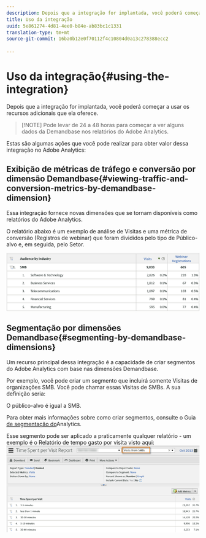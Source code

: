 ```yaml
---
description: Depois que a integração for implantada, você poderá começar a usar os recursos adicionais que ela oferece.
title: Uso da integração
uuid: 5e861274-4d81-4ee0-b84e-ab83bc1c1331
translation-type: tm+mt
source-git-commit: 16ba0b12e0f70112f4c10804d0a13c278388ecc2

---
```



# Uso da integração{#using-the-integration}

Depois que a integração for implantada, você poderá começar a usar os recursos adicionais que ela oferece.

> [!NOTE] Pode levar de 24 a 48 horas para começar a ver alguns dados da Demandbase nos relatórios do Adobe Analytics.

Estas são algumas ações que você pode realizar para obter valor dessa integração no Adobe Analytics:

## Exibição de métricas de tráfego e conversão por dimensão Demandbase{#viewing-traffic-and-conversion-metrics-by-demandbase-dimension}

Essa integração fornece novas dimensões que se tornam disponíveis como relatórios do Adobe Analytics.

O relatório abaixo é um exemplo de análise de Visitas e uma métrica de conversão (Registros de webinar) que foram divididos pelo tipo de Público-alvo e, em seguida, pelo Setor.

![](assets/metrics_db_dimensions.png)

## Segmentação por dimensões Demandbase{#segmenting-by-demandbase-dimensions}

Um recurso principal dessa integração é a capacidade de criar segmentos do Adobe Analytics com base nas dimensões Demandbase.

Por exemplo, você pode criar um segmento que incluirá somente Visitas de organizações SMB. Você pode chamar essas Visitas de SMBs. A sua definição seria:

O público-alvo é igual a SMB.

Para obter mais informações sobre como criar segmentos, consulte o Guia [de segmentação do](https://marketing.adobe.com/resources/help/en_US/analytics/segment/)Analytics.

Esse segmento pode ser aplicado a praticamente qualquer relatório - um exemplo é o Relatório de tempo gasto por visita visto aqui: ![](assets/segment_applied_report.png)
